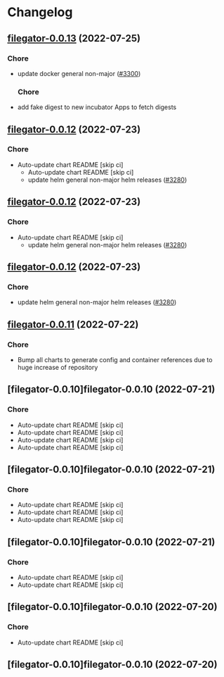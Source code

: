 # Changelog



## [filegator-0.0.13](https://github.com/truecharts/apps/compare/filegator-0.0.12...filegator-0.0.13) (2022-07-25)

### Chore

- update docker general non-major ([#3300](https://github.com/truecharts/apps/issues/3300))

  ### Chore

- add fake digest to new incubator Apps to fetch digests




## [filegator-0.0.12](https://github.com/truecharts/apps/compare/filegator-0.0.11...filegator-0.0.12) (2022-07-23)

### Chore

- Auto-update chart README [skip ci]
  - Auto-update chart README [skip ci]
  - update helm general non-major helm releases ([#3280](https://github.com/truecharts/apps/issues/3280))




## [filegator-0.0.12](https://github.com/truecharts/apps/compare/filegator-0.0.11...filegator-0.0.12) (2022-07-23)

### Chore

- Auto-update chart README [skip ci]
  - update helm general non-major helm releases ([#3280](https://github.com/truecharts/apps/issues/3280))




## [filegator-0.0.12](https://github.com/truecharts/apps/compare/filegator-0.0.11...filegator-0.0.12) (2022-07-23)

### Chore

- update helm general non-major helm releases ([#3280](https://github.com/truecharts/apps/issues/3280))




## [filegator-0.0.11](https://github.com/truecharts/apps/compare/filegator-0.0.10...filegator-0.0.11) (2022-07-22)

### Chore

- Bump all charts to generate config and container references due to huge increase of repository



## [filegator-0.0.10]filegator-0.0.10 (2022-07-21)

### Chore

- Auto-update chart README [skip ci]
- Auto-update chart README [skip ci]
- Auto-update chart README [skip ci]
- Auto-update chart README [skip ci]



## [filegator-0.0.10]filegator-0.0.10 (2022-07-21)

### Chore

- Auto-update chart README [skip ci]
- Auto-update chart README [skip ci]
- Auto-update chart README [skip ci]



## [filegator-0.0.10]filegator-0.0.10 (2022-07-21)

### Chore

- Auto-update chart README [skip ci]
- Auto-update chart README [skip ci]



## [filegator-0.0.10]filegator-0.0.10 (2022-07-20)

### Chore

- Auto-update chart README [skip ci]



## [filegator-0.0.10]filegator-0.0.10 (2022-07-20)
